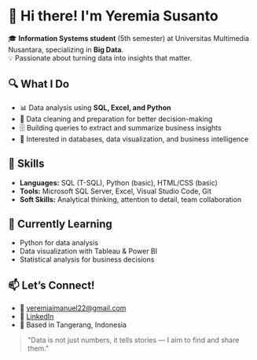 # 👋 Hi there! I'm Yeremia Susanto

🎓 **Information Systems student** (5th semester) at Universitas Multimedia Nusantara, specializing in **Big Data**.  
💡 Passionate about turning data into insights that matter.  

## 🔍 What I Do
- 📊 Data analysis using **SQL, Excel, and Python**
- 🧹 Data cleaning and preparation for better decision-making
- 🗄️ Building queries to extract and summarize business insights
- 📁 Interested in databases, data visualization, and business intelligence

## 📌 Skills
- **Languages:** SQL (T-SQL), Python (basic), HTML/CSS (basic)
- **Tools:** Microsoft SQL Server, Excel, Visual Studio Code, Git
- **Soft Skills:** Analytical thinking, attention to detail, team collaboration

## 🌱 Currently Learning
- Python for data analysis  
- Data visualization with Tableau & Power BI  
- Statistical analysis for business decisions

## 📫 Let’s Connect!
- 📧 yeremiaimanuel22@gmail.com
- 💼 [LinkedIn](www.linkedin.com/in/yeremiaimanuel)  
- 📍 Based in Tangerang, Indonesia

> "Data is not just numbers, it tells stories — I aim to find and share them."
